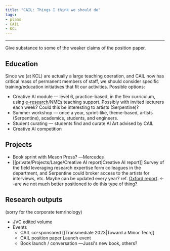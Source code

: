 ```yaml
---
title: "CAIL: Things I think we should do"
tags:
- plans
- CAIL
- KCL
---
```

---

Give substance to some of the weaker claims of the position paper.

## Education
Since we (at KCL) are actually a large teaching operation, and CAIL now has critical mass of permanent members of staff, we should consider specific training/education initiatives that fit our activities. Possible options:
- Creative AI module ― level 6, practice-based, in the flex curriculum, using [e-research](https://docs.er.kcl.ac.uk/CREATE/access/)/NMEs teaching support. Possibly with invited lecturers each week? Could this be interesting to artists (Serpentine)?
- Summer workshop ― once a year, sprint-like, theme-based, artists (Serpentine), academics, students, and engineers.
- Student curating ― students find and curate AI Art advised by CAIL
- Creative AI competition

## Projects
- Book sprint with Meson Press? ―Mercedes
- [[private/Projects/Large/Creative AI report|Creative AI report]] Survey of the field leveraging research expertise form colleagues in the department, and Serpentine could broker access to the artists for interviews, etc. Maybe can be updated every year? ref. [Oxford report](https://www.oii.ox.ac.uk/news-events/reports/ai-the-arts/). <--are we not much better positioned to do this type of thing?

## Research outputs
(sorry for the corporate temrinology)

- JVC edited volume
- Events
	- CAIL co-sponsored [[Transmediale 2023|Toward a Minor Tech]]
	- CAIL position paper Launch event
	- Book launch / conversation ―Jussi's new book, others?